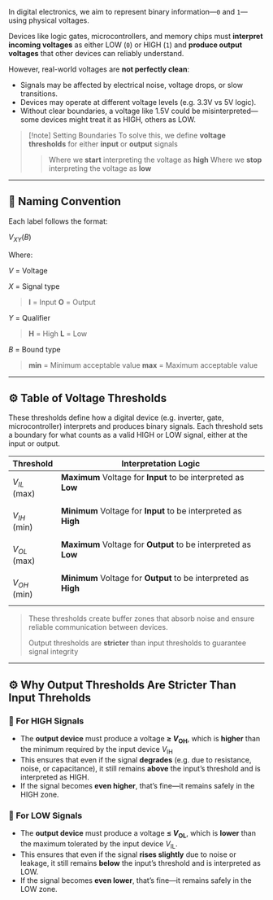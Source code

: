In digital electronics, we aim to represent binary information—`0` and `1`—using physical voltages.

Devices like logic gates, microcontrollers, and memory chips must **interpret incoming voltages** as either LOW (`0`) or HIGH (`1`) and **produce output voltages** that other devices can reliably understand.

However, real-world voltages are **not perfectly clean**:

- Signals may be affected by electrical noise, voltage drops, or slow transitions.
- Devices may operate at different voltage levels (e.g. 3.3V vs 5V logic).
- Without clear boundaries, a voltage like 1.5V could be misinterpreted—some devices might treat it as HIGH, others as LOW.

> [!note] Setting Boundaries
> To solve this, we define **voltage thresholds** for either **input** or **output** signals
> > Where we **start** interpreting the voltage as **high**
> > Where we **stop** interpreting the voltage as **low**

---

## 🧭 Naming Convention

Each label follows the format:

$V_{XY} (B)$

Where:

$V$ = Voltage

$X$ = Signal type  
> **I** = Input
> **O** = Output

$Y$ = Qualifier
> **H** = High
> **L** = Low

$B$ = Bound type
> **min** = Minimum acceptable value
> **max** = Maximum acceptable value

---

## ⚙️ Table of Voltage Thresholds

These thresholds define how a digital device (e.g. inverter, gate, microcontroller) interprets and produces binary signals. Each threshold sets a boundary for what counts as a valid HIGH or LOW signal, either at the input or output.

| Threshold       | Interpretation Logic                          |
|----------------|-----------------------------------------------|
| $V_{IL}$<br>(max) | **Maximum** Voltage for **Input** to be interpreted as **Low** <br><br>|
| $V_{IH}$<br>(min) | **Minimum** Voltage for **Input** to be interpreted as **High** <br><br>|
| $V_{OL}$<br>(max) | **Maximum** Voltage for **Output** to be interpreted as **Low** <br><br>|
| $V_{OH}$<br>(min) | **Minimum** Voltage for **Output** to be interpreted as **High** <br><br>|

> These thresholds create buffer zones that absorb noise and ensure reliable communication between devices.
>
> Output thresholds are **stricter** than input thresholds to guarantee signal integrity

---

## ⚙️ Why Output Thresholds Are Stricter Than Input Threholds

### 🔹 For HIGH Signals

- The **output device** must produce a voltage **≥ $V_{\text{OH}}$**, which is **higher** than the minimum required by the input device $V_{\text{IH}}$
- This ensures that even if the signal **degrades** (e.g. due to resistance, noise, or capacitance), it still remains **above** the input’s threshold and is interpreted as HIGH.
- If the signal becomes **even higher**, that’s fine—it remains safely in the HIGH zone.

### 🔹 For LOW Signals

- The **output device** must produce a voltage **≤ $V_{\text{OL}}$**, which is **lower** than the maximum tolerated by the input device $V_{\text{IL}}$.
- This ensures that even if the signal **rises slightly** due to noise or leakage, it still remains **below** the input’s threshold and is interpreted as LOW.
- If the signal becomes **even lower**, that’s fine—it remains safely in the LOW zone.
